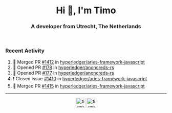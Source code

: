 <h1 align="center">Hi 👋, I'm Timo</h1>
<h3 align="center">A developer from Utrecht, The Netherlands</h3>
<br/>
<!-- https://github.com/rahuldkjain/github-profile-readme-generator --!>

<!--  <p align="left"><img src="https://github-readme-stats.vercel.app/api?username=timoglastra&show_icons=true&count_private=true&" alt="timoglastra" /></p> --!>

<!--
Github language stats
<p align="left"><img src="https://github-readme-stats.vercel.app/api/top-langs/?username=timoglastra&layout=compact" alt="timoglastra" /><p>
-->

<!-- Codestats language stats -->
<!-- <p align="left"><img src="https://codestats-readme.vercel.app/api/top-langs/?username=timoglastra&layout=compact&language_count=12" alt="timoglastra" /><p>    --!>
  
<h3>Recent Activity</h3>

<!--START_SECTION:activity-->
1. 🎉 Merged PR [#1412](https://github.com/hyperledger/aries-framework-javascript/pull/1412) in [hyperledger/aries-framework-javascript](https://github.com/hyperledger/aries-framework-javascript)
2. 💪 Opened PR [#178](https://github.com/hyperledger/anoncreds-rs/pull/178) in [hyperledger/anoncreds-rs](https://github.com/hyperledger/anoncreds-rs)
3. 💪 Opened PR [#177](https://github.com/hyperledger/anoncreds-rs/pull/177) in [hyperledger/anoncreds-rs](https://github.com/hyperledger/anoncreds-rs)
4. ❗️ Closed issue [#1410](https://github.com/hyperledger/aries-framework-javascript/issues/1410) in [hyperledger/aries-framework-javascript](https://github.com/hyperledger/aries-framework-javascript)
5. 🎉 Merged PR [#1415](https://github.com/hyperledger/aries-framework-javascript/pull/1415) in [hyperledger/aries-framework-javascript](https://github.com/hyperledger/aries-framework-javascript)
<!--END_SECTION:activity-->

---

<p align="center">
<a href="https://twitter.com/timoglastra" target="blank"><img align="center" src="https://cdn.jsdelivr.net/npm/simple-icons@3.0.1/icons/twitter.svg" alt="timoglastra" height="30" width="30" /></a>
<a href="https://linkedin.com/in/timoglastra" target="blank"><img align="center" src="https://cdn.jsdelivr.net/npm/simple-icons@3.0.1/icons/linkedin.svg" alt="timoglastra" height="30" width="30" /></a>
</p>




